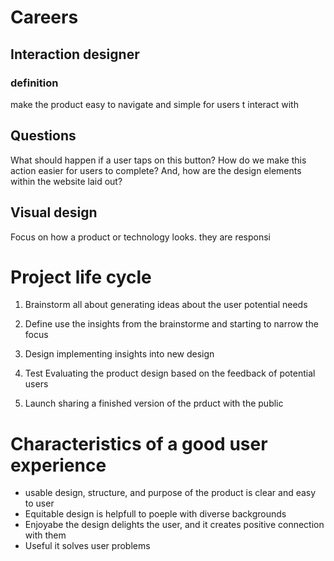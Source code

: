 # Careers

## Interaction designer

### definition

make the product easy to navigate and simple for users t interact with

## Questions

What should happen if a user taps on this button? How do we make this action easier for users to complete? And, how are the design elements within the website laid out?

## Visual design

Focus on how a product or technology looks. they are responsi

# Project life cycle

1. Brainstorm
   all about generating ideas about the user potential needs

2. Define
   use the insights from the brainstorme and starting to narrow the focus

3. Design
   implementing insights into new design

4. Test
   Evaluating the product design based on the feedback of potential users

5. Launch
   sharing a finished version of the prduct with the public

# Characteristics of a good user experience

- usable
  design, structure, and purpose of the product is clear and easy to user
- Equitable
  design is helpfull to poeple with diverse backgrounds
- Enjoyabe
  the design delights the user, and it creates positive connection with them
- Useful
  it solves user problems
